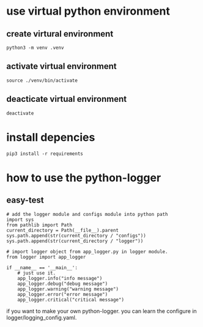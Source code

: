 
# use virtual python environment
## create virtural environment
```
python3 -m venv .venv
```
## activate virtual environment
```
source ./venv/bin/activate
```
## deacticate virtual environment
```
deactivate
```

# install depencies
```
pip3 install -r requirements
```

# how to use the python-logger
## easy-test
```
# add the logger module and configs module into python path 
import sys
from pathlib import Path
current_directory = Path(__file__).parent
sys.path.append(str(current_directory / "configs"))
sys.path.append(str(current_directory / "logger"))

# import logger object from app_logger.py in logger module.
from logger import app_logger

if __name__ == '__main__':
    # just use it.
    app_logger.info("info message")
    app_logger.debug("debug message")
    app_logger.warning("warning message")
    app_logger.error("error message")
    app_logger.critical("critical message")
```

if you want to make your own python-logger. 
you can learn the configure in logger/logging_config.yaml. 

